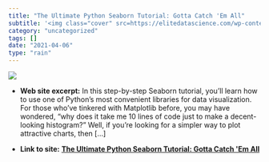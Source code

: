 ```yaml
---
title: "The Ultimate Python Seaborn Tutorial: Gotta Catch 'Em All"
subtitle: '<img class="cover" src=https://elitedatascience.com/wp-content/uploads/2017/04/python-seaborn-tutori...'
category: "uncategorized"
tags: []
date: "2021-04-06"
type: "rain"
---
```

<img class="cover" src=https://elitedatascience.com/wp-content/uploads/2017/04/python-seaborn-tutorial-feature-image.jpg>



* **Web site excerpt:** In this step-by-step Seaborn tutorial, you’ll learn how to use one of Python’s most convenient libraries for data visualization. For those who’ve tinkered with Matplotlib before, you may have wondered, “why does it take me 10 lines of code just to make a decent-looking histogram?” Well, if you’re looking for a simpler way to plot attractive charts, then […]

* **Link to site:** **[The Ultimate Python Seaborn Tutorial: Gotta Catch 'Em All](https://elitedatascience.com/python-seaborn-tutorial)**